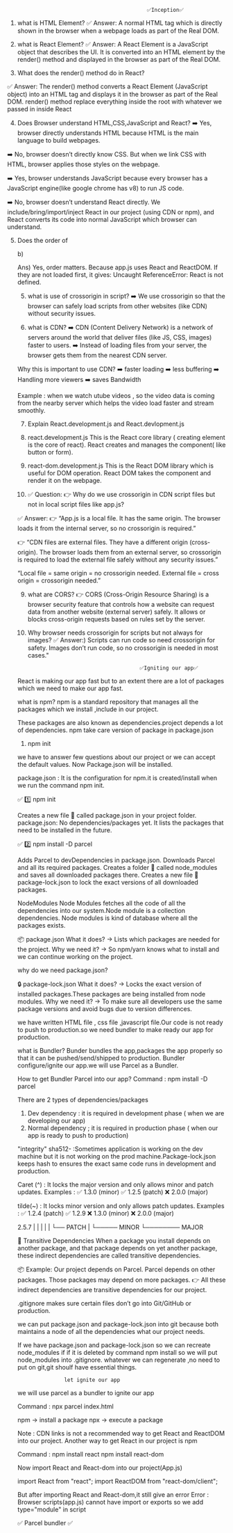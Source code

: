                                                  ✅Inception✅ 

1)  what is HTML Element?
✅ Answer:  A normal HTML tag which is directly shown in the browser when a webpage loads as part of the Real DOM.

2) what is React Element?
✅ Answer:  A React Element is a JavaScript object that describes the UI. It is converted into an HTML element by the render() method and displayed in the browser as part of the Real DOM.

3) What does the render() method do in React?

✅ Answer: The render() method converts a React Element (JavaScript object) into an HTML tag and displays it in the browser as part of the Real DOM.
  render() method replace everything inside the root with whatever we passed in inside React

4) Does Browser understand HTML,CSS,JavaScript and React?
➡️ Yes, browser directly understands HTML because HTML is the main language to build webpages.

➡️ No, browser doesn’t directly know CSS. But when we link CSS with HTML, browser applies those styles on the webpage.

➡️ Yes, browser understands JavaScript because every browser has a JavaScript engine(like google chrome has v8) to run JS code.

➡️ No, browser doesn’t understand React directly. We include/bring/import/inject React in our project (using CDN or npm), and React converts its code into normal JavaScript which browser can understand.

5)  Does the order of <script> tags matter in HTML?
 
a)  <script crossorigin src="https://unpkg.com/react@18/umd/react.development.js"></script>
    <script crossorigin src="https://unpkg.com/react-dom@18/umd/react-dom.development.js"></script>
    <script src='./app.js'></script>

b)   <script src='./app.js'></script>
    <script crossorigin src="https://unpkg.com/react@18/umd/react.development.js"></script>
    <script crossorigin src="https://unpkg.com/react-dom@18/umd/react-dom.development.js"></script>

Ans) Yes, order matters.
     Because app.js uses React and ReactDOM. If they are not loaded first, it gives:
     Uncaught ReferenceError: React is not defined.

5)  what is use of crossorigin in script?
➡️ We use crossorigin so that the browser can safely load scripts from other websites (like CDN) without security issues.

6) what is CDN?
➡️ CDN (Content Delivery Network) is a network of servers around the world that deliver files (like JS, CSS, images) faster to users.
➡️ Instead of loading files from your server, the browser gets them from the nearest CDN server.


Why this is important to use CDN?
➡️ faster loading 
➡️ less buffering
➡️ Handling more viewers
➡️ saves Bandwidth

Example : when we watch utube videos , so the video data is coming from the nearby server which helps the video load faster and stream smoothly.

7) Explain React.development.js and React.devlopment.js
1) react.development.js
This is the React core library ( creating element is the core of react).
React creates and manages the component( like button or form).

2) react-dom.development.js
This is the React DOM library which is useful for DOM operation.
React DOM takes the component and render it on the webpage.

8) ✅ Question:
👉 Why do we use crossorigin in CDN script files but not in local script files like app.js?

✅ Answer:
👉 “App.js is a local file. It has the same origin. The browser loads it from the internal server, so no crossorigin is required.”

👉 “CDN files are external files. They have a different origin (cross-origin). The browser loads them from an external server, so crossorigin is required to load the external file safely without any security issues.”

“Local file = same origin = no crossorigin needed.
External file = cross origin = crossorigin needed.”


9) what are CORS?
👉 CORS (Cross-Origin Resource Sharing) is a browser security feature that controls how a website can request data from another website (external server) safely.
It allows or blocks cross-origin requests based on rules set by the server.

 10) Why browser needs crossorigin for scripts but not always for images?
 ✅ Answer:) Scripts can run code so need crossorigin for safety. Images don’t run code, so no crossorigin is needed in most cases."


                                             
                                             ✅Igniting our app✅ 

React is making our app fast but to an extent there are a lot of packages which we need to make our app fast.

what is npm?
npm is a standard repository that manages all the packages which we install ,include in our project.

These packages are also known as dependencies.project depends a lot of dependencies.
npm take care version of package in package.json

1) npm init

we have to answer few questions about our project or we can accept the default values.
Now Package.json will be installed.

package.json : It is the configuration for npm.it is created/install when we run the command npm init.


✅ 1️⃣ npm init

Creates a new file 📄 called package.json in your project folder.
package.json:
No dependencies/packages yet.
It lists the packages that need to be installed in the future.

✅ 2️⃣ npm install -D parcel

Adds Parcel to devDependencies in package.json.
Downloads Parcel and all its required packages.
Creates a folder 📂 called node_modules and saves all downloaded packages there.
Creates a new file 📄 package-lock.json to lock the exact versions of all downloaded packages.

NodeModules
Node Modules fetches all the code of all the dependencies into our system.Node module is a collection dependencies.
Node modules is kind of database where all the packages exists.

📦 package.json
What it does? → Lists which packages are needed for the project.
Why we need it? → So npm/yarn knows what to install and we can continue working on the project.

why do we need package.json?

🔒 package-lock.json
What it does? → Locks the exact version of installed packages.These packages are being installed from node modules.
Why we need it? → To make sure all developers use the same package versions and avoid bugs due to version differences.


we have written HTML file , css file ,javascript file.Our code is not ready to push to production.so we need bundler to make ready our app for production.

what is Bundler?
Bunder bundles the app,packages the app properly so that it can be pushed/send/shipped to production.
Bundler configure/ignite our app.we will use Parcel as a Bundler.

How to get Bundler Parcel into our app?
Command : npm install -D parcel

There are 2 types of dependencies/packages
1) Dev dependency : it is required in development phase ( when we are developing our app)
2) Normal dependency ; it is required in production phase ( when our app is ready to push to production)

"integrity"
  sha512- :Sometimes application is working on the dev machine but it is not working on the prod machine.Package-lock.json keeps hash to ensures the exact same code runs in development and production.


 Caret (^) : It locks the major version and only allows minor and patch updates.
 Examples : ✅ 1.3.0 (minor) 
            ✅ 1.2.5 (patch)
            ❌ 2.0.0 (major)

tilde(~) : It locks minor version and only allows patch updates.
Examples : ✅ 1.2.4 (patch)
           ✅ 1.2.9
           ❌ 1.3.0 (minor)
           ❌ 2.0.0 (major)

 2.5.7
| | |
| | └── PATCH
| └───── MINOR
└──────── MAJOR

🔗 Transitive Dependencies
When a package you install depends on another package, and that package depends on yet another package, these indirect dependencies are called transitive dependencies.

📦 Example:
Our project depends on Parcel.
Parcel depends on other packages.
Those packages may depend on more packages.
👉 All these indirect dependencies are transitive dependencies for our project.

.gitignore makes sure certain files don’t go into Git/GitHub or production.

we can put package.json and package-lock.json into git because both maintains a node of all the dependencies what our project needs.

If we have package.json and package-lock.json so we can recreate node_modules if if it is deleted by command npm install so we will put node_modules into .gitignore. 
whatever we can regenerate ,no need to put on git,git shoulf have essential things.

                   let ignite our app
we will use parcel as a bundler to ignite our app

Command : npx parcel index.html

npm -> install a package
npx -> execute a package

Note : CDN links is not a recommended way to get React and ReactDOM into our project. Another way to get React in our project is npm

Command : npm install react
          npm install react-dom

Now import React and React-dom into our project(App.js)

import React from "react";
import ReactDOM from "react-dom/client";

But after importing React and React-dom,it still give an error
Error : Browser scripts(app.js) cannot have import or exports so we add type="module" in script

 <script type="module" src="App.js"></script>

✅ Parcel bundler ✅ 
















